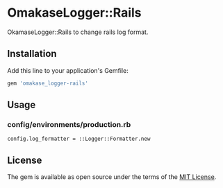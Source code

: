 # OmakaseLogger::Rails

OkamaseLogger::Rails to change rails log format.

## Installation

Add this line to your application's Gemfile:

```ruby
gem 'omakase_logger-rails'
```

## Usage
### config/environments/production.rb
```
config.log_formatter = ::Logger::Formatter.new
```

## License

The gem is available as open source under the terms of the [MIT License](http://opensource.org/licenses/MIT).

